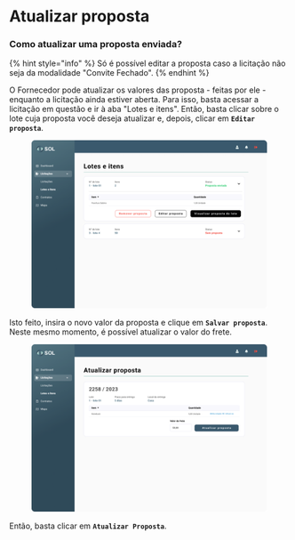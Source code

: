 # Atualizar proposta

### Como atualizar uma proposta enviada?

{% hint style="info" %}
Só é possível editar a proposta caso a licitação não seja da modalidade "Convite Fechado".
{% endhint %}

O Fornecedor pode atualizar os valores das proposta - feitas por ele - enquanto a licitação ainda estiver aberta. Para isso, basta acessar a licitação em questão e ir à aba "Lotes e itens". Então, basta clicar sobre o lote cuja proposta você deseja atualizar e, depois, clicar em **`Editar proposta`**.

<figure><img src="../../../.gitbook/assets/Lotes e itens (2).png" alt=""><figcaption></figcaption></figure>

Isto feito, insira o novo valor da proposta e clique em **`Salvar proposta`**. Neste mesmo momento, é possível atualizar o valor do frete.

<figure><img src="../../../.gitbook/assets/Lotes e itens - Atualizar proposta.png" alt=""><figcaption></figcaption></figure>

&#x20;Então, basta clicar em **`Atualizar Proposta`**.
